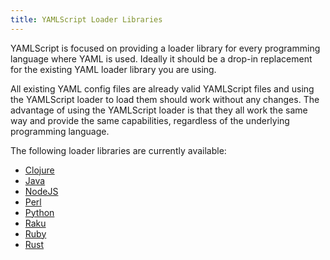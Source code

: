 ```yaml
---
title: YAMLScript Loader Libraries
---
```


YAMLScript is focused on providing a loader library for every programming
language where YAML is used.
Ideally it should be a drop-in replacement for the existing YAML loader library
you are using.

All existing YAML config files are already valid YAMLScript files and using the
YAMLScript loader to load them should work without any changes.
The advantage of using the YAMLScript loader is that they all work the same way
and provide the same capabilities, regardless of the underlying programming
language.

The following loader libraries are currently available:

* [Clojure](https://clojars.org/org.yamlscript/clj-yamlscript)
* [Java](https://clojars.org/org.yamlscript/yamlscript)
* [NodeJS](https://www.npmjs.com/package/@yaml/yamlscript)
* [Perl](https://metacpan.org/dist/YAMLScript/view/lib/YAMLScript.pod)
* [Python](https://pypi.org/project/yamlscript/)
* [Raku](https://raku.land/zef:ingy/YAMLScript)
* [Ruby](https://rubygems.org/search?query=yamlscript)
* [Rust](https://crates.io/crates/yamlscript)
